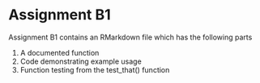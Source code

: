 
# Assignment B1

<!-- badges: start -->
<!-- badges: end -->

Assignment B1 contains an RMarkdown file which has the following parts
1. A documented function
2. Code demonstrating example usage
3. Function testing from the test_that() function